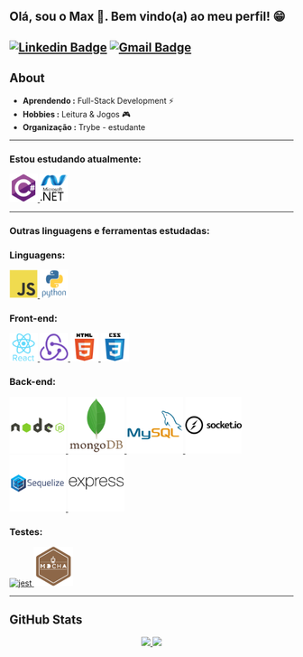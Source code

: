 ## Olá, sou o Max 👋. Bem vindo(a) ao meu perfil! 😁
[![Linkedin Badge](https://img.shields.io/badge/-Max_Rudim-blue?style=flat-square&logo=Linkedin&logoColor=white&link=https://www.linkedin.com/in/max-rudim///)](https://www.linkedin.com/in/max-rudim//) [![Gmail Badge](https://img.shields.io/badge/-max.hermsdorff@gmail.com-c14438?style=flat-square&logo=Gmail&logoColor=white&link=mailto:max.hermsdorff@gmail.com)](mailto:max.hermsdorff@gmail.com)
---------------------------------------------------------------------------------------------------------------------------------------------------------------------------------

## About

-  **Aprendendo :** Full-Stack Development :zap:
-  **Hobbies :** Leitura & Jogos 🎮
-  **Organização :** Trybe - estudante

---------------------------------------------------------------------------------------------------------------------------------------------------------------------------------

### Estou estudando atualmente:

  <a href="https://docs.microsoft.com/pt-br/dotnet/csharp/" target="_blank"> <img src="https://github.com/devicons/devicon/blob/master/icons/csharp/csharp-original.svg" alt="csharp" width="50" height="50"/> </a>
  <a href="https://docs.microsoft.com/pt-br/dotnet/" target="_blank"> <img src="https://github.com/devicons/devicon/blob/master/icons/dot-net/dot-net-original-wordmark.svg" alt="dot-net" width="50" height="50"/> </a>

---------------------------------------------------------------------------------------------------------------------------------------------------------------------------------

### Outras linguagens e ferramentas estudadas:

<p align="left">  
  <h3>Linguagens:</h3>
   <a href="https://developer.mozilla.org/en-US/docs/Web/JavaScript" target="_blank"> <img src="https://raw.githubusercontent.com/devicons/devicon/master/icons/javascript/javascript-original.svg" alt="javascript" width="50" height="50"/> </a>
   <a href="https://www.python.org/doc/" target="_blank"> <img src="https://github.com/devicons/devicon/blob/master/icons/python/python-original-wordmark.svg" alt="python" width="50" height="50"/> </a>
   
  <h3>Front-end:</h3>
  <a href="https://reactjs.org/" target="_blank"> <img src="https://raw.githubusercontent.com/devicons/devicon/master/icons/react/react-original-wordmark.svg" alt="react" width="50" height="50"/> </a>
  <a href="https://redux.js.org/" target="_blank"> <img src="https://raw.githubusercontent.com/devicons/devicon/master/icons/redux/redux-original.svg" alt="redux" width="50" height="50"/> </a>
  <a href="https://www.w3.org/html/" target="_blank"> <img src="https://raw.githubusercontent.com/devicons/devicon/master/icons/html5/html5-original-wordmark.svg" alt="html5" width="50" height="50"/> </a>
  <a href="https://www.w3schools.com/css/" target="_blank"> <img src="https://raw.githubusercontent.com/devicons/devicon/master/icons/css3/css3-original-wordmark.svg" alt="css3" width="50" height="50"/> </a>
  
  <h3>Back-end:</h3>
  <a href="https://nodejs.org/en/" target="_blank"> <img src="https://raw.githubusercontent.com/devicons/devicon/master/icons/nodejs/nodejs-original-wordmark.svg" alt="node" width="100" height="100"/> </a>
  <a href="https://www.mongodb.com/" target="_blank"> <img src="https://raw.githubusercontent.com/devicons/devicon/master/icons/mongodb/mongodb-original-wordmark.svg" alt="mongoDb" width="100" height="100"/> </a>
  <a href="https://www.mysql.com/" target="_blank"> <img src="https://raw.githubusercontent.com/devicons/devicon/master/icons/mysql/mysql-original-wordmark.svg" alt="mysql" width="100" height="100"/> </a>
  <a href="https://socket.io/docs/v4/" target="_blank"> <img src="https://raw.githubusercontent.com/devicons/devicon/master/icons/socketio/socketio-original-wordmark.svg" alt="socket io" width="100" height="100"/> </a>
   <a href="https://sequelize.org/" target="_blank"> <img src="https://raw.githubusercontent.com/devicons/devicon/master/icons/sequelize/sequelize-original-wordmark.svg" alt="sequelize" width="100" height="100"/> </a>
  <a href="https://expressjs.com/" target="_blank"> <img src="https://raw.githubusercontent.com/devicons/devicon/master/icons/express/express-original-wordmark.svg" alt="mysql" width="100" height="100"/> </a>
  
  <h3>Testes:</h3>
  <a href="https://jestjs.io" target="_blank"> <img src="https://www.vectorlogo.zone/logos/jestjsio/jestjsio-icon.svg" alt="jest" width="70" height="70 </a>
  <a href="https://mochajs.org/" target="_blank"> <img src="https://raw.githubusercontent.com/devicons/devicon/master/icons/mocha/mocha-plain.svg" alt="mocha" width="70" height="70"/> </a>
</p>

---------------------------------------------------------------------------------------------------------------------------------------------------------------------------------
## GitHub Stats
<div align="center">
  <a href="https://github.com/MaxRudim">
    <img height="180em" src="https://github-readme-stats.vercel.app/api/top-langs/?username=MaxRudim&theme=tokyonight&layout=compact"/>
  </a>
  <a href="https://github.com/MaxRudim">
    <img height="180em" src="https://github-readme-stats.vercel.app/api?username=MaxRudim&theme=tokyonight&show_icons=true"/>
  </a>
</div>

